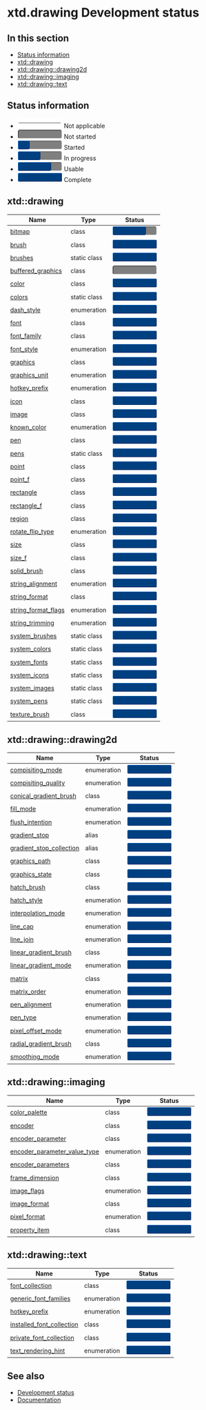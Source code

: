 # xtd.drawing Development status

## In this section

* [Status information](#status-information)
* [xtd::drawing](#xtddrawing)
* [xtd::drawing::drawing2d](#xtddrawingdrawing2d)
* [xtd::drawing::imaging](#xtddrawingimaging)
* [xtd::drawing::text](#xtddrawingtext)

## Status information

* ![progress](/pictures/progress_ina.png) Not applicable
* ![progress](/pictures/progress0.png) Not started
* ![progress](/pictures/progress25.png) Started
* ![progress](/pictures/progress50.png) In progress
* ![progress](/pictures/progress75.png) Usable
* ![progress](/pictures/progress100.png) Complete

## xtd::drawing

| Name                                                                                                                            | Type         | Status                                 |
| ------------------------------------------------------------------------------------------------------------------------------- | ------------ | -------------------------------------- |
| [bitmap](https://github.com/gammasoft71/xtd/tree/master/src/xtd.drawing/include/xtd/drawing/bitmap.h)                           | class        | ![progress](/pictures/progress75.png)  |
| [brush](https://github.com/gammasoft71/xtd/tree/master/src/xtd.drawing/include/xtd/drawing/brush.h)                             | class        | ![progress](/pictures/progress100.png) |
| [brushes](https://github.com/gammasoft71/xtd/tree/master/src/xtd.drawing/include/xtd/drawing/brushes.h)                         | static class | ![progress](/pictures/progress100.png) |
| [buffered_graphics](https://github.com/gammasoft71/xtd/tree/master/src/xtd.drawing/include/xtd/drawing/buffered_graphics.h)     | class        | ![progress](/pictures/progress0.png)   |
| [color](https://github.com/gammasoft71/xtd/tree/master/src/xtd.drawing/include/xtd/drawing/color.h)                             | class        | ![progress](/pictures/progress100.png) |
| [colors](https://github.com/gammasoft71/xtd/tree/master/src/xtd.drawing/include/xtd/drawing/colors.h)                           | static class | ![progress](/pictures/progress100.png) |
| [dash_style](https://github.com/gammasoft71/xtd/tree/master/src/xtd.drawing/include/xtd/drawing/dash_style.h)                   | enumeration  | ![progress](/pictures/progress100.png) |
| [font](https://github.com/gammasoft71/xtd/tree/master/src/xtd.drawing/include/xtd/drawing/font.h)                               | class        | ![progress](/pictures/progress100.png) |
| [font_family](https://github.com/gammasoft71/xtd/tree/master/src/xtd.drawing/include/xtd/drawing/font_family.h)                 | class        | ![progress](/pictures/progress100.png) |
| [font_style](https://github.com/gammasoft71/xtd/tree/master/src/xtd.drawing/include/xtd/drawing/font_style.h)                   | enumeration  | ![progress](/pictures/progress100.png) |
| [graphics](https://github.com/gammasoft71/xtd/tree/master/src/xtd.drawing/include/xtd/drawing/graphics.h)                       | class        | ![progress](/pictures/progress100.png) |
| [graphics_unit](https://github.com/gammasoft71/xtd/tree/master/src/xtd.drawing/include/xtd/drawing/graphics_unit.h)             | enumeration  | ![progress](/pictures/progress100.png) |
| [hotkey_prefix](https://github.com/gammasoft71/xtd/tree/master/src/xtd.drawing/include/xtd/drawing/hotkey_prefix.h)             | enumeration  | ![progress](/pictures/progress100.png) |
| [icon](https://github.com/gammasoft71/xtd/tree/master/src/xtd.drawing/include/xtd/drawing/icon.h)                               | class        | ![progress](/pictures/progress100.png) |
| [image](https://github.com/gammasoft71/xtd/tree/master/src/xtd.drawing/include/xtd/drawing/image.h)                             | class        | ![progress](/pictures/progress100.png) |
| [known_color](https://github.com/gammasoft71/xtd/tree/master/src/xtd.drawing/include/xtd/drawing/known_color.h)                 | enumeration  | ![progress](/pictures/progress100.png) |
| [pen](https://github.com/gammasoft71/xtd/tree/master/src/xtd.drawing/include/xtd/drawing/pen.h)                                 | class        | ![progress](/pictures/progress100.png) |
| [pens](https://github.com/gammasoft71/xtd/tree/master/src/xtd.drawing/include/xtd/drawing/pens.h)                               | static class | ![progress](/pictures/progress100.png) |
| [point](https://github.com/gammasoft71/xtd/tree/master/src/xtd.drawing/include/xtd/drawing/point.h)                             | class        | ![progress](/pictures/progress100.png) |
| [point_f](https://github.com/gammasoft71/xtd/tree/master/src/xtd.drawing/include/xtd/drawing/point_f.h)                         | class        | ![progress](/pictures/progress100.png) |
| [rectangle](https://github.com/gammasoft71/xtd/tree/master/src/xtd.drawing/include/xtd/drawing/rectangle.h)                     | class        | ![progress](/pictures/progress100.png) |
| [rectangle_f](https://github.com/gammasoft71/xtd/tree/master/src/xtd.drawing/include/xtd/drawing/rectangle_f.h)                 | class        | ![progress](/pictures/progress100.png) |
| [region](https://github.com/gammasoft71/xtd/tree/master/src/xtd.drawing/include/xtd/drawing/region.h)                           | class        | ![progress](/pictures/progress100.png) |
| [rotate_flip_type](https://github.com/gammasoft71/xtd/tree/master/src/xtd.drawing/include/xtd/drawing/rotate_flip_type.h)       | enumeration  | ![progress](/pictures/progress100.png) |
| [size](https://github.com/gammasoft71/xtd/tree/master/src/xtd.drawing/include/xtd/drawing/size.h)                               | class        | ![progress](/pictures/progress100.png) |
| [size_f](https://github.com/gammasoft71/xtd/tree/master/src/xtd.drawing/include/xtd/drawing/size_f.h)                           | class        | ![progress](/pictures/progress100.png) |
| [solid_brush](https://github.com/gammasoft71/xtd/tree/master/src/xtd.drawing/include/xtd/drawing/solid_brush.h)                 | class        | ![progress](/pictures/progress100.png) |
| [string_alignment](https://github.com/gammasoft71/xtd/tree/master/src/xtd.drawing/include/xtd/drawing/string_alignment.h)       | enumeration  | ![progress](/pictures/progress100.png) |
| [string_format](https://github.com/gammasoft71/xtd/tree/master/src/xtd.drawing/include/xtd/drawing/string_format.h)             | class        | ![progress](/pictures/progress100.png) |
| [string_format_flags](https://github.com/gammasoft71/xtd/tree/master/src/xtd.drawing/include/xtd/drawing/string_format_flags.h) | enumeration  | ![progress](/pictures/progress100.png) |
| [string_trimming](https://github.com/gammasoft71/xtd/tree/master/src/xtd.drawing/include/xtd/drawing/string_trimming.h)         | enumeration  | ![progress](/pictures/progress100.png) |
| [system_brushes](https://github.com/gammasoft71/xtd/tree/master/src/xtd.drawing/include/xtd/drawing/system_brushes.h)           | static class | ![progress](/pictures/progress100.png) |
| [system_colors](https://github.com/gammasoft71/xtd/tree/master/src/xtd.drawing/include/xtd/drawing/system_colors.h)             | static class | ![progress](/pictures/progress100.png) |
| [system_fonts](https://github.com/gammasoft71/xtd/tree/master/src/xtd.drawing/include/xtd/drawing/system_fonts.h)               | static class | ![progress](/pictures/progress100.png) |
| [system_icons](https://github.com/gammasoft71/xtd/tree/master/src/xtd.drawing/include/xtd/drawing/system_icons.h)               | static class | ![progress](/pictures/progress100.png) |
| [system_images](https://github.com/gammasoft71/xtd/tree/master/src/xtd.drawing/include/xtd/drawing/system_images.h)             | static class | ![progress](/pictures/progress100.png) |
| [system_pens](https://github.com/gammasoft71/xtd/tree/master/src/xtd.drawing/include/xtd/drawing/system_pens.h)                 | static class | ![progress](/pictures/progress100.png) |
| [texture_brush](https://github.com/gammasoft71/xtd/tree/master/src/xtd.drawing/include/xtd/drawing/texture_brush.h)             | class        | ![progress](/pictures/progress100.png) |

## xtd::drawing::drawing2d

| Name                                                                                                                                                | Type         | Status                                 |
| --------------------------------------------------------------------------------------------------------------------------------------------------- | ------------ | -------------------------------------- |
| [compisiting_mode](https://github.com/gammasoft71/xtd/tree/master/src/xtd.drawing/include/xtd/drawing/drawing2d/compisiting_mode.h)                 | enumeration  | ![progress](/pictures/progress100.png) |
| [compisiting_quality](https://github.com/gammasoft71/xtd/tree/master/src/xtd.drawing/include/xtd/drawing/drawing2d/compisiting_quality.h)           | enumeration  | ![progress](/pictures/progress100.png) |
| [conical_gradient_brush](https://github.com/gammasoft71/xtd/tree/master/src/xtd.drawing/include/xtd/drawing/drawing2d/conical_gradient_brush.h)     | class        | ![progress](/pictures/progress100.png) |
| [fill_mode](https://github.com/gammasoft71/xtd/tree/master/src/xtd.drawing/include/xtd/drawing/drawing2d/fill_mode.h)                               | enumeration  | ![progress](/pictures/progress100.png) |
| [flush_intention](https://github.com/gammasoft71/xtd/tree/master/src/xtd.drawing/include/xtd/drawing/drawing2d/flush_intention.h)                   | enumeration  | ![progress](/pictures/progress100.png) |
| [gradient_stop](https://github.com/gammasoft71/xtd/tree/master/src/xtd.drawing/include/xtd/drawing/drawing2d/gradient_stop.h)                       | alias        | ![progress](/pictures/progress100.png) |
| [gradient_stop_collection](https://github.com/gammasoft71/xtd/tree/master/src/xtd.drawing/include/xtd/drawing/drawing2d/gradient_stop_collection.h) | alias        | ![progress](/pictures/progress100.png) |
| [graphics_path](https://github.com/gammasoft71/xtd/tree/master/src/xtd.drawing/include/xtd/drawing/drawing2d/graphics_path.h)                       | class        | ![progress](/pictures/progress100.png) |
| [graphics_state](https://github.com/gammasoft71/xtd/tree/master/src/xtd.drawing/include/xtd/drawing/drawing2d/graphics_state.h)                     | class        | ![progress](/pictures/progress100.png) |
| [hatch_brush](https://github.com/gammasoft71/xtd/tree/master/src/xtd.drawing/include/xtd/drawing/drawing2d/hatch_brush.h)                           | class        | ![progress](/pictures/progress100.png) |
| [hatch_style](https://github.com/gammasoft71/xtd/tree/master/src/xtd.drawing/include/xtd/drawing/drawing2d/hatch_style.h)                           | enumeration  | ![progress](/pictures/progress100.png) |
| [interpolation_mode](https://github.com/gammasoft71/xtd/tree/master/src/xtd.drawing/include/xtd/drawing/drawing2d/interpolation_mode.h)             | enumeration  | ![progress](/pictures/progress100.png) |
| [line_cap](https://github.com/gammasoft71/xtd/tree/master/src/xtd.drawing/include/xtd/drawing/drawing2d/line_cap.h)                                 | enumeration  | ![progress](/pictures/progress100.png) |
| [line_join](https://github.com/gammasoft71/xtd/tree/master/src/xtd.drawing/include/xtd/drawing/drawing2d/line_join.h)                               | enumeration  | ![progress](/pictures/progress100.png) |
| [linear_gradient_brush](https://github.com/gammasoft71/xtd/tree/master/src/xtd.drawing/include/xtd/drawing/drawing2d/linear_gradient_brush.h)       | class        | ![progress](/pictures/progress100.png) |
| [linear_gradient_mode](https://github.com/gammasoft71/xtd/tree/master/src/xtd.drawing/include/xtd/drawing/drawing2d/linear_gradient_mode.h)         | enumeration  | ![progress](/pictures/progress100.png) |
| [matrix](https://github.com/gammasoft71/xtd/tree/master/src/xtd.drawing/include/xtd/drawing/drawing2d/matrix.h)                                     | class        | ![progress](/pictures/progress100.png) |
| [matrix_order](https://github.com/gammasoft71/xtd/tree/master/src/xtd.drawing/include/xtd/drawing/drawing2d/matrix_order.h)                         | enumeration  | ![progress](/pictures/progress100.png) |
| [pen_alignment](https://github.com/gammasoft71/xtd/tree/master/src/xtd.drawing/include/xtd/drawing/drawing2d/pen_alignment.h)                       | enumeration  | ![progress](/pictures/progress100.png) |
| [pen_type](https://github.com/gammasoft71/xtd/tree/master/src/xtd.drawing/include/xtd/drawing/drawing2d/pen_type.h)                                 | enumeration  | ![progress](/pictures/progress100.png) |
| [pixel_offset_mode](https://github.com/gammasoft71/xtd/tree/master/src/xtd.drawing/include/xtd/drawing/drawing2d/pixel_offset_mode.h)               | enumeration  | ![progress](/pictures/progress100.png) |
| [radial_gradient_brush](https://github.com/gammasoft71/xtd/tree/master/src/xtd.drawing/include/xtd/drawing/drawing2d/radial_gradient_brush.h)       | class        | ![progress](/pictures/progress100.png) |
| [smoothing_mode](https://github.com/gammasoft71/xtd/tree/master/src/xtd.drawing/include/xtd/drawing/drawing2d/smoothing_mode.h)                     | enumeration  | ![progress](/pictures/progress100.png) |

## xtd::drawing::imaging

| Name                                                                                                                                                      | Type         | Status                                 |
| --------------------------------------------------------------------------------------------------------------------------------------------------------- | ------------ | -------------------------------------- |
| [color_palette](https://github.com/gammasoft71/xtd/tree/master/src/xtd.drawing/include/xtd/drawing/imaging/color_palette.h)                               | class        | ![progress](/pictures/progress100.png) |
| [encoder](https://github.com/gammasoft71/xtd/tree/master/src/xtd.drawing/include/xtd/drawing/imaging/encoder.h)                                           | class        | ![progress](/pictures/progress100.png) |
| [encoder_parameter](https://github.com/gammasoft71/xtd/tree/master/src/xtd.drawing/include/xtd/drawing/imaging/encoder_parameter.h)                       | class        | ![progress](/pictures/progress100.png) |
| [encoder_parameter_value_type](https://github.com/gammasoft71/xtd/tree/master/src/xtd.drawing/include/xtd/drawing/imaging/encoder_parameter_value_type.h) | enumeration  | ![progress](/pictures/progress100.png) |
| [encoder_parameters](https://github.com/gammasoft71/xtd/tree/master/src/xtd.drawing/include/xtd/drawing/imaging/encoder_parameters.h)                     | class        | ![progress](/pictures/progress100.png) |
| [frame_dimension](https://github.com/gammasoft71/xtd/tree/master/src/xtd.drawing/include/xtd/drawing/imaging/frame_dimension.h)                           | class        | ![progress](/pictures/progress100.png) |
| [image_flags](https://github.com/gammasoft71/xtd/tree/master/src/xtd.drawing/include/xtd/drawing/imaging/image_flags.h)                                   | enumeration  | ![progress](/pictures/progress100.png) |
| [image_format](https://github.com/gammasoft71/xtd/tree/master/src/xtd.drawing/include/xtd/drawing/imaging/image_format.h)                                 | class        | ![progress](/pictures/progress100.png) |
| [pixel_format](https://github.com/gammasoft71/xtd/tree/master/src/xtd.drawing/include/xtd/drawing/imaging/pixel_format.h)                                 | enumeration  | ![progress](/pictures/progress100.png) |
| [property_item](https://github.com/gammasoft71/xtd/tree/master/src/xtd.drawing/include/xtd/drawing/imaging/property_item.h)                               | class        | ![progress](/pictures/progress100.png) |

## xtd::drawing::text

| Name                                                                                                                                             | Type         | Status                                 |
| ------------------------------------------------------------------------------------------------------------------------------------------------ | ------------ | -------------------------------------- |
| [font_collection](https://github.com/gammasoft71/xtd/tree/master/src/xtd.drawing/include/xtd/drawing/text/font_collection.h)                     | class        | ![progress](/pictures/progress100.png) |
| [generic_font_families](https://github.com/gammasoft71/xtd/tree/master/src/xtd.drawing/include/xtd/drawing/text/generic_font_families.h)         | enumeration  | ![progress](/pictures/progress100.png) |
| [hotkey_prefix](https://github.com/gammasoft71/xtd/tree/master/src/xtd.drawing/include/xtd/drawing/text/hotkey_prefix.h)                         | enumeration  | ![progress](/pictures/progress100.png) |
| [installed_font_collection](https://github.com/gammasoft71/xtd/tree/master/src/xtd.drawing/include/xtd/drawing/text/installed_font_collection.h) | class        | ![progress](/pictures/progress100.png) |
| [private_font_collection](https://github.com/gammasoft71/xtd/tree/master/src/xtd.drawing/include/xtd/drawing/text/private_font_collection.h)     | class        | ![progress](/pictures/progress100.png) |
| [text_rendering_hint](https://github.com/gammasoft71/xtd/tree/master/src/xtd.drawing/include/xtd/drawing/text/text_rendering_hint.h)             | enumeration  | ![progress](/pictures/progress100.png) |

## See also

* [Development status](/docs/documentation/Development%20status)
* [Documentation](/docs/documentation)
